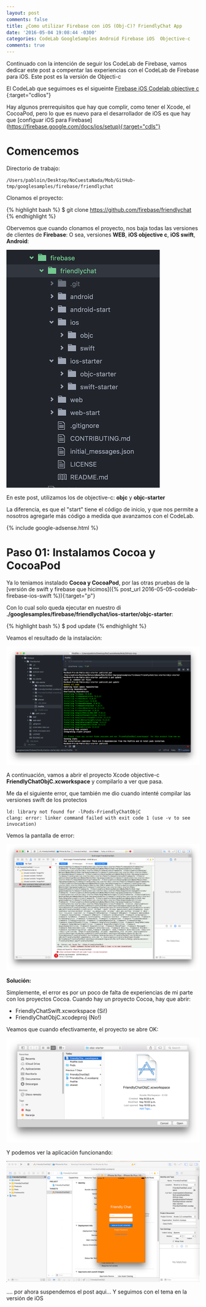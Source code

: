 ```yaml
---
layout: post
comments: false
title: ¿Como utilizar Firebase con iOS (Obj-C)? FriendlyChat App
date: '2016-05-04 19:08:44 -0300'
categories: CodeLab GoogleSamples Android Firebase iOS  Objective-c
comments: true
---
```


Continuado con la intención de seguir los CodeLab de Firebase, vamos dedicar este post a compentar las experiencias con el CodeLab de Firebase para iOS. Este post es la versión de Objecti-c

El CodeLab que seguimoes es el sigueinte [Firebase iOS Codelab objective c](https://codelabs.developers.google.com/codelabs/firebase-ios-objc/index.html?index=..%2F..%2Findex) {:target="cdlios"}

Hay algunos prerrequisitos que hay que complir, como tener el Xcode, el CocoaPod, pero lo que es nuevo para el desarrollador de iOS es que hay que [configuar iOS para Firebase] (<https://firebase.google.com/docs/ios/setup){:target="cdls"}>

# Comencemos

Directorio de trabajo:

```
/Users/pabloin/Desktop/NoCuestaNada/Mob/GitHub-tmp/googlesamples/firebase/friendlychat
```

Clonamos el proyecto:

{% highlight bash %}
$ git clone https://github.com/firebase/friendlychat
{% endhighlight %}

Obervemos que cuando clonamos el proyecto, nos baja todas las versiones de clientes de **Firebase**: O sea, versiones **WEB**, **iOS objective c**, **iOS swift**, **Android**:

![Firebase screenshot](/assets/post_012_img1.png)

En este post, utilizamos los de objective-c: **objc** y **objc-starter**

La diferencia, es que el "start" tiene el código de inicio, y que nos permite a nosotros agregarle más código a medida que avanzamos con el CodeLab.

{% include google-adsense.html %}<br>

# Paso 01: Instalamos Cocoa y CocoaPod

Ya lo teniamos instalado **Cocoa y CocoaPod**, por las otras pruebas de la [versión de swift y firebase que hicimos]({% post_url 2016-05-05-codelab-firebase-ios-swift %}){:target="p"}

Con lo cual solo queda ejecutar en nuestro di **./googlesamples/firebase/friendlychat/ios-starter/objc-starter**:

{% highlight bash %} $ pod update {% endhighlight %}

Veamos el resultado de la instalación:

![Firebase en iOS con Objecti-c](/assets/post_012_img2.png)

A continuación, vamos a abrir el proyecto Xcode objective-c **FriendlyChatObjC.xcworkspace** y compilarlo a ver que pasa.

Me da el siguiente error, que también me dio cuando intenté compilar las versiones swift de los protectos

```
ld: library not found for -lPods-FriendlyChatObjC
clang: error: linker command failed with exit code 1 (use -v to see invocation)
```

Vemos la pantalla de error:

![Firebase en iOS con Objective-c](/assets/post_012_img3.png)

**Solución:**

Simplemente, el error es por un poco de falta de experiencias de mi parte con los proyectos Cocoa. Cuando hay un proyecto Cocoa, hay que abrir:

- FriendlyChatSwift.xcworkspace (Si!)
- FriendlyChatObjC.xcodeproj (No!)

Veamos que cuando efectivamente, el proyecto se abre OK:

![Firebase en iOS con Objective-c](/assets/post_012_img4.png)

Y podemos ver la aplicación funcionando:

![Firebase en iOS con Objective-c](/assets/post_012_img5.png)

.... por ahora suspendemos el post aqui... Y seguimos con el tema en la versión de iOS
